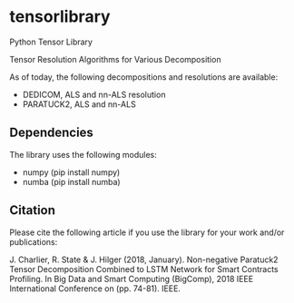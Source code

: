 # tensorlibrary
Python Tensor Library 

Tensor Resolution Algorithms for Various Decomposition

As of today, the following decompositions and resolutions are available:
- DEDICOM, ALS and nn-ALS resolution
- PARATUCK2, ALS and nn-ALS

## Dependencies
The library uses the following modules:
- numpy (pip install numpy)
- numba (pip install numba)

## Citation
Please cite the following article if you use the library for your work and/or publications:

J. Charlier, R. State & J. Hilger (2018, January). Non-negative Paratuck2 Tensor Decomposition Combined to LSTM Network for Smart Contracts Profiling. In Big Data and Smart Computing (BigComp), 2018 IEEE International Conference on (pp. 74-81). IEEE.

